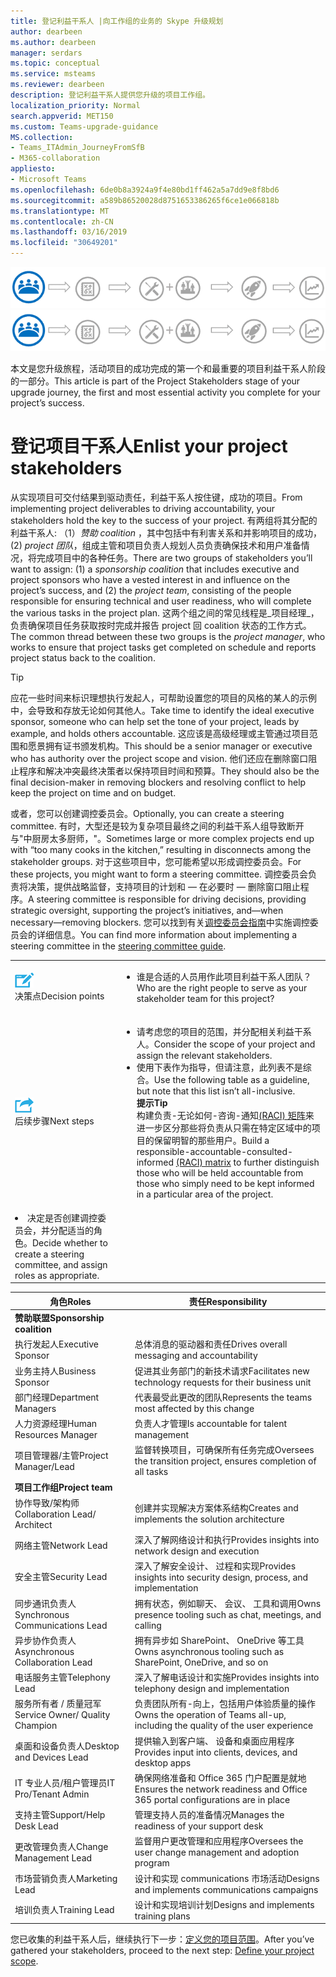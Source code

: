 ```yaml
---
title: 登记利益干系人 |向工作组的业务的 Skype 升级规划
author: dearbeen
ms.author: dearbeen
manager: serdars
ms.topic: conceptual
ms.service: msteams
ms.reviewer: dearbeen
description: 登记利益干系人提供您升级的项目工作组。
localization_priority: Normal
search.appverid: MET150
ms.custom: Teams-upgrade-guidance
MS.collection:
- Teams_ITAdmin_JourneyFromSfB
- M365-collaboration
appliesto:
- Microsoft Teams
ms.openlocfilehash: 6de0b8a3924a9f4e80bd1ff462a5a7dd9e8f8bd6
ms.sourcegitcommit: a589b86520028d8751653386265f6ce1e066818b
ms.translationtype: MT
ms.contentlocale: zh-CN
ms.lasthandoff: 03/16/2019
ms.locfileid: "30649201"
---
```

<span data-ttu-id="a773f-103">![升级旅程，重点强调收集您的团队的项目利益干系人的阶段](media/upgrade-banner-stakeholders.png "升级旅程，重点强调收集您的团队的项目利益干系人的阶段")</span><span class="sxs-lookup"><span data-stu-id="a773f-103">![Stages of the upgrade journey, with emphasis on gathering your team of project stakeholders](media/upgrade-banner-stakeholders.png "Stages of the upgrade journey, with emphasis on gathering your team of project stakeholders")</span></span>

<span data-ttu-id="a773f-104">本文是您升级旅程，活动项目的成功完成的第一个和最重要的项目利益干系人阶段的一部分。</span><span class="sxs-lookup"><span data-stu-id="a773f-104">This article is part of the Project Stakeholders stage of your upgrade journey, the first and most essential activity you complete for your project’s success.</span></span>

# <a name="enlist-your-project-stakeholders"></a><span data-ttu-id="a773f-105">登记项目干系人</span><span class="sxs-lookup"><span data-stu-id="a773f-105">Enlist your project stakeholders</span></span>

<span data-ttu-id="a773f-106">从实现项目可交付结果到驱动责任，利益干系人按住键，成功的项目。</span><span class="sxs-lookup"><span data-stu-id="a773f-106">From implementing project deliverables to driving accountability, your stakeholders hold the key to the success of your project.</span></span> <span data-ttu-id="a773f-107">有两组将其分配的利益干系人: （1）_赞助 coalition_ ，其中包括中有利害关系和并影响项目的成功，(2) _project 团队_，组成主管和项目负责人规划人员负责确保技术和用户准备情况，将完成项目中的各种任务。</span><span class="sxs-lookup"><span data-stu-id="a773f-107">There are two groups of stakeholders you’ll want to assign: (1) a _sponsorship coalition_ that includes executive and project sponsors who have a vested interest in and influence on the project’s success, and (2) the _project team_, consisting of the people responsible for ensuring technical and user readiness, who will complete the various tasks in the project plan.</span></span> <span data-ttu-id="a773f-108">这两个组之间的常见线程是_项目经理_，负责确保项目任务获取按时完成并报告 project 回 coalition 状态的工作方式。</span><span class="sxs-lookup"><span data-stu-id="a773f-108">The common thread between these two groups is the _project manager_, who works to ensure that project tasks get completed on schedule and reports project status back to the coalition.</span></span>

> [!Tip]
> <span data-ttu-id="a773f-109">应花一些时间来标识理想执行发起人，可帮助设置您的项目的风格的某人的示例中，会导致和存放无论如何其他人。</span><span class="sxs-lookup"><span data-stu-id="a773f-109">Take time to identify the ideal executive sponsor, someone who can help set the tone of your project, leads by example, and holds others accountable.</span></span> <span data-ttu-id="a773f-110">这应该是高级经理或主管通过项目范围和愿景拥有证书颁发机构。</span><span class="sxs-lookup"><span data-stu-id="a773f-110">This should be a senior manager or executive who has authority over the project scope and vision.</span></span> <span data-ttu-id="a773f-111">他们还应在删除窗口阻止程序和解决冲突最终决策者以保持项目时间和预算。</span><span class="sxs-lookup"><span data-stu-id="a773f-111">They should also be the final decision-maker in removing blockers and resolving conflict to help keep the project on time and on budget.</span></span>

<span data-ttu-id="a773f-112">或者，您可以创建调控委员会。</span><span class="sxs-lookup"><span data-stu-id="a773f-112">Optionally, you can create a steering committee.</span></span> <span data-ttu-id="a773f-113">有时，大型还是较为复杂项目最终之间的利益干系人组导致断开与"中厨房太多厨师，"。</span><span class="sxs-lookup"><span data-stu-id="a773f-113">Sometimes large or more complex projects end up with “too many cooks in the kitchen,” resulting in disconnects among the stakeholder groups.</span></span> <span data-ttu-id="a773f-114">对于这些项目中，您可能希望以形成调控委员会。</span><span class="sxs-lookup"><span data-stu-id="a773f-114">For these projects, you might want to form a steering committee.</span></span> <span data-ttu-id="a773f-115">调控委员会负责将决策，提供战略监督，支持项目的计划和 — 在必要时 — 删除窗口阻止程序。</span><span class="sxs-lookup"><span data-stu-id="a773f-115">A steering committee is responsible for driving decisions, providing strategic oversight, supporting the project’s initiatives, and—when necessary—removing blockers.</span></span> <span data-ttu-id="a773f-116">您可以找到有关[调控委员会指南](https://aka.ms/SteeringCommittee)中实施调控委员会的详细信息。</span><span class="sxs-lookup"><span data-stu-id="a773f-116">You can find more information about implementing a steering committee in the [steering committee guide](https://aka.ms/SteeringCommittee).</span></span>

| | |
|---|---|
| ![](media/audio_conferencing_image7.png) <br/><span data-ttu-id="a773f-117">决策点</span><span class="sxs-lookup"><span data-stu-id="a773f-117">Decision points</span></span> | <ul><li><span data-ttu-id="a773f-118">谁是合适的人员用作此项目利益干系人团队？</span><span class="sxs-lookup"><span data-stu-id="a773f-118">Who are the right people to serve as your stakeholder team for this project?</span></span></li></ul> |
| ![](media/audio_conferencing_image9.png)<br/><span data-ttu-id="a773f-119">后续步骤</span><span class="sxs-lookup"><span data-stu-id="a773f-119">Next steps</span></span> | <ul><li><span data-ttu-id="a773f-120">请考虑您的项目的范围，并分配相关利益干系人。</span><span class="sxs-lookup"><span data-stu-id="a773f-120">Consider the scope of your project and assign the relevant stakeholders.</span></span></li><li><span data-ttu-id="a773f-121">使用下表作为指导，但请注意，此列表不是综合。</span><span class="sxs-lookup"><span data-stu-id="a773f-121">Use the following table as a guideline, but note that this list isn’t all-inclusive.</span></span><br><span data-ttu-id="a773f-122"><strong>提示</strong></span><span class="sxs-lookup"><span data-stu-id="a773f-122"><strong>Tip</strong></span></span><br><span data-ttu-id="a773f-123">构建负责-无论如何-咨询-通知[(RACI) 矩阵](https://en.wikipedia.org/wiki/Responsibility_assignment_matrix)来进一步区分那些将负责从只需在特定区域中的项目的保留明智的那些用户。</span><span class="sxs-lookup"><span data-stu-id="a773f-123">Build a responsible-accountable-consulted-informed [(RACI) matrix](https://en.wikipedia.org/wiki/Responsibility_assignment_matrix) to further distinguish those who will be held accountable from those who simply need to be kept informed in a particular area of the project.</span></span></li> |
| <li><span data-ttu-id="a773f-124">决定是否创建调控委员会，并分配适当的角色。</span><span class="sxs-lookup"><span data-stu-id="a773f-124">Decide whether to create a steering committee, and assign roles as appropriate.</span></span></li></ul> | |

| <span data-ttu-id="a773f-125">角色</span><span class="sxs-lookup"><span data-stu-id="a773f-125">Roles</span></span> | <span data-ttu-id="a773f-126">责任</span><span class="sxs-lookup"><span data-stu-id="a773f-126">Responsibility</span></span> |
|---|---|
| <span data-ttu-id="a773f-127">**赞助联盟**</span><span class="sxs-lookup"><span data-stu-id="a773f-127">**Sponsorship coalition**</span></span> | |
| <span data-ttu-id="a773f-128">执行发起人</span><span class="sxs-lookup"><span data-stu-id="a773f-128">Executive Sponsor</span></span> | <span data-ttu-id="a773f-129">总体消息的驱动器和责任</span><span class="sxs-lookup"><span data-stu-id="a773f-129">Drives overall messaging and accountability</span></span> |
| <span data-ttu-id="a773f-130">业务主持人</span><span class="sxs-lookup"><span data-stu-id="a773f-130">Business Sponsor</span></span> | <span data-ttu-id="a773f-131">促进其业务部门的新技术请求</span><span class="sxs-lookup"><span data-stu-id="a773f-131">Facilitates new technology requests for their business unit</span></span> |
| <span data-ttu-id="a773f-132">部门经理</span><span class="sxs-lookup"><span data-stu-id="a773f-132">Department Managers</span></span> | <span data-ttu-id="a773f-133">代表最受此更改的团队</span><span class="sxs-lookup"><span data-stu-id="a773f-133">Represents the teams most affected by this change</span></span> |
| <span data-ttu-id="a773f-134">人力资源经理</span><span class="sxs-lookup"><span data-stu-id="a773f-134">Human Resources Manager</span></span> | <span data-ttu-id="a773f-135">负责人才管理</span><span class="sxs-lookup"><span data-stu-id="a773f-135">Is accountable for talent management</span></span> |
| <span data-ttu-id="a773f-136">项目管理器/主管</span><span class="sxs-lookup"><span data-stu-id="a773f-136">Project Manager/Lead</span></span> | <span data-ttu-id="a773f-137">监督转换项目，可确保所有任务完成</span><span class="sxs-lookup"><span data-stu-id="a773f-137">Oversees the transition project, ensures completion of all tasks</span></span> |
| <span data-ttu-id="a773f-138">**项目工作组**</span><span class="sxs-lookup"><span data-stu-id="a773f-138">**Project team**</span></span> | |
| <span data-ttu-id="a773f-139">协作导致/架构师</span><span class="sxs-lookup"><span data-stu-id="a773f-139">Collaboration Lead/ Architect</span></span> | <span data-ttu-id="a773f-140">创建并实现解决方案体系结构</span><span class="sxs-lookup"><span data-stu-id="a773f-140">Creates and implements the solution architecture</span></span> |
| <span data-ttu-id="a773f-141">网络主管</span><span class="sxs-lookup"><span data-stu-id="a773f-141">Network Lead</span></span> | <span data-ttu-id="a773f-142">深入了解网络设计和执行</span><span class="sxs-lookup"><span data-stu-id="a773f-142">Provides insights into network design and execution</span></span> |
| <span data-ttu-id="a773f-143">安全主管</span><span class="sxs-lookup"><span data-stu-id="a773f-143">Security Lead</span></span> | <span data-ttu-id="a773f-144">深入了解安全设计、 过程和实现</span><span class="sxs-lookup"><span data-stu-id="a773f-144">Provides insights into security design, process, and implementation</span></span> |
| <span data-ttu-id="a773f-145">同步通讯负责人</span><span class="sxs-lookup"><span data-stu-id="a773f-145">Synchronous Communications Lead</span></span> | <span data-ttu-id="a773f-146">拥有状态，例如聊天、 会议、 工具和调用</span><span class="sxs-lookup"><span data-stu-id="a773f-146">Owns presence tooling such as chat, meetings, and calling</span></span> |
| <span data-ttu-id="a773f-147">异步协作负责人</span><span class="sxs-lookup"><span data-stu-id="a773f-147">Asynchronous Collaboration Lead</span></span> | <span data-ttu-id="a773f-148">拥有异步如 SharePoint、 OneDrive 等工具</span><span class="sxs-lookup"><span data-stu-id="a773f-148">Owns asynchronous tooling such as SharePoint, OneDrive, and so on</span></span> |
| <span data-ttu-id="a773f-149">电话服务主管</span><span class="sxs-lookup"><span data-stu-id="a773f-149">Telephony Lead</span></span> | <span data-ttu-id="a773f-150">深入了解电话设计和实施</span><span class="sxs-lookup"><span data-stu-id="a773f-150">Provides insights into telephony design and implementation</span></span> |
| <span data-ttu-id="a773f-151">服务所有者 / 质量冠军</span><span class="sxs-lookup"><span data-stu-id="a773f-151">Service Owner/ Quality Champion</span></span> | <span data-ttu-id="a773f-152">负责团队所有-向上，包括用户体验质量的操作</span><span class="sxs-lookup"><span data-stu-id="a773f-152">Owns the operation of Teams all-up, including the quality of the user experience</span></span> |
| <span data-ttu-id="a773f-153">桌面和设备负责人</span><span class="sxs-lookup"><span data-stu-id="a773f-153">Desktop and Devices Lead</span></span> | <span data-ttu-id="a773f-154">提供输入到客户端、 设备和桌面应用程序</span><span class="sxs-lookup"><span data-stu-id="a773f-154">Provides input into clients, devices, and desktop apps</span></span> |
| <span data-ttu-id="a773f-155">IT 专业人员/租户管理员</span><span class="sxs-lookup"><span data-stu-id="a773f-155">IT Pro/Tenant Admin</span></span> | <span data-ttu-id="a773f-156">确保网络准备和 Office 365 门户配置是就地</span><span class="sxs-lookup"><span data-stu-id="a773f-156">Ensures the network readiness and Office 365 portal configurations are in place</span></span> |
| <span data-ttu-id="a773f-157">支持主管</span><span class="sxs-lookup"><span data-stu-id="a773f-157">Support/Help Desk Lead</span></span> | <span data-ttu-id="a773f-158">管理支持人员的准备情况</span><span class="sxs-lookup"><span data-stu-id="a773f-158">Manages the readiness of your support desk</span></span> |
| <span data-ttu-id="a773f-159">更改管理负责人</span><span class="sxs-lookup"><span data-stu-id="a773f-159">Change Management Lead</span></span> | <span data-ttu-id="a773f-160">监督用户更改管理和应用程序</span><span class="sxs-lookup"><span data-stu-id="a773f-160">Oversees the user change management and adoption program</span></span> |
| <span data-ttu-id="a773f-161">市场营销负责人</span><span class="sxs-lookup"><span data-stu-id="a773f-161">Marketing Lead</span></span> | <span data-ttu-id="a773f-162">设计和实现 communications 市场活动</span><span class="sxs-lookup"><span data-stu-id="a773f-162">Designs and implements communications campaigns</span></span> |
| <span data-ttu-id="a773f-163">培训负责人</span><span class="sxs-lookup"><span data-stu-id="a773f-163">Training Lead</span></span> | <span data-ttu-id="a773f-164">设计和实现培训计划</span><span class="sxs-lookup"><span data-stu-id="a773f-164">Designs and implements training plans</span></span> |

<span data-ttu-id="a773f-165">您已收集的利益干系人后，继续执行下一步：[定义您的项目范围](https://aka.ms/SkypetoTeams-Scope)。</span><span class="sxs-lookup"><span data-stu-id="a773f-165">After you’ve gathered your stakeholders, proceed to the next step: [Define your project scope](https://aka.ms/SkypetoTeams-Scope).</span></span>